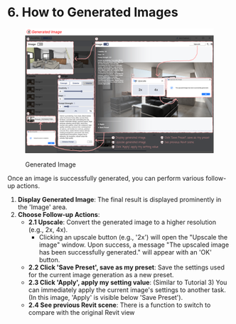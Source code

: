 # 6. How to Generated Images

<figure><img src="../../.gitbook/assets/튜토리얼7 (2).png" alt=""><figcaption><p>Generated Image</p></figcaption></figure>

Once an image is successfully generated, you can perform various follow-up actions.

1. **Display Generated Image**: The final result is displayed prominently in the 'Image' area.
2. **Choose Follow-up Actions**:
   * **2.1 Upscale**: Convert the generated image to a higher resolution (e.g., 2x, 4x).
     * Clicking an upscale button (e.g., '2x') will open the "Upscale the image" window. Upon success, a message "The upscaled image has been successfully generated." will appear with an 'OK' button.
   * **2.2 Click 'Save Preset', save as my preset**: Save the settings used for the current image generation as a new preset.
   * **2.3 Click 'Apply', apply my setting value**: (Similar to Tutorial 3) You can immediately apply the current image's settings to another task. (In this image, 'Apply' is visible below 'Save Preset').
   * **2.4 See previous Revit scene**: There is a function to switch to compare with the original Revit view
